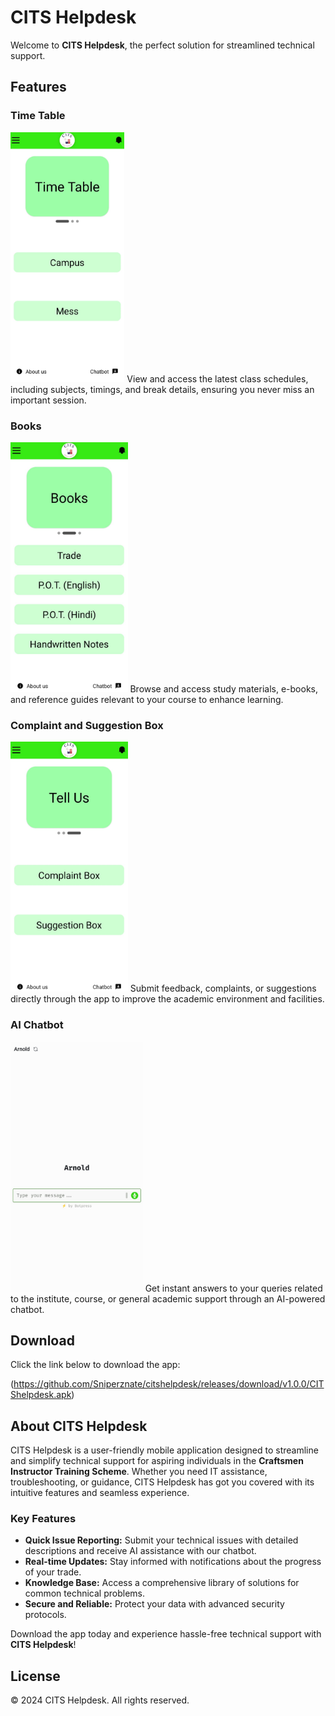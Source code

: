 # CITS Helpdesk

Welcome to **CITS Helpdesk**, the perfect solution for streamlined technical support.

## Features

### Time Table
<img src="CITS%20(1).jpg" height="400px">
View and access the latest class schedules, including subjects, timings, and break details, ensuring you never miss an important session.

### Books
<img src="CITS%20(2).jpg" height="400px">
Browse and access study materials, e-books, and reference guides relevant to your course to enhance learning.

### Complaint and Suggestion Box
<img src="CITS%20(3).jpg" height="400px">
Submit feedback, complaints, or suggestions directly through the app to improve the academic environment and facilities.

### AI Chatbot
<img src="CITS%20(4).jpg" height="400px">
Get instant answers to your queries related to the institute, course, or general academic support through an AI-powered chatbot.

## Download
Click the link below to download the app:

(https://github.com/Sniperznate/citshelpdesk/releases/download/v1.0.0/CITShelpdesk.apk)

## About CITS Helpdesk
CITS Helpdesk is a user-friendly mobile application designed to streamline and simplify technical support for aspiring individuals in the **Craftsmen Instructor Training Scheme**. Whether you need IT assistance, troubleshooting, or guidance, CITS Helpdesk has got you covered with its intuitive features and seamless experience.

### Key Features
- **Quick Issue Reporting:** Submit your technical issues with detailed descriptions and receive AI assistance with our chatbot.
- **Real-time Updates:** Stay informed with notifications about the progress of your trade.
- **Knowledge Base:** Access a comprehensive library of solutions for common technical problems.
- **Secure and Reliable:** Protect your data with advanced security protocols.

Download the app today and experience hassle-free technical support with **CITS Helpdesk**!

## License
&copy; 2024 CITS Helpdesk. All rights reserved.
